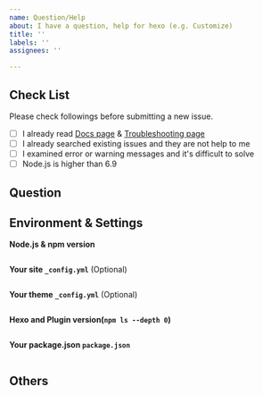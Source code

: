 ```yaml
---
name: Question/Help
about: I have a question, help for hexo (e.g. Customize)
title: ''
labels: ''
assignees: ''

---
```


<!-- NOTE:

If you find that markdown files are not rendered as expected, please go to https://marked.js.org/demo/ to see if it can be reproduced there. If it can be reproduced, please file a bug to https://github.com/markedjs/marked.

If you want help on your bug, please also send us the github repository where your hexo code is stored. If it is not on github, please post it on github, it would greatly help.

-->

## Check List

Please check followings before submitting a new issue.

- [ ] I already read [Docs page](https://hexo.io/docs/) & [Troubleshooting page](https://hexo.io/docs/troubleshooting)
- [ ] I already searched existing issues and they are not help to me
- [ ] I examined error or warning messages and it's difficult to solve
- [ ] Node.js is higher than 6.9

## Question

<!-- Question description -->

## Environment & Settings

**Node.js & npm version**

```
```

**Your site `_config.yml`** (Optional)

```
```

**Your theme `_config.yml`** (Optional)

```
```

**Hexo and Plugin version(`npm ls --depth 0`)**

```
```

**Your package.json `package.json`**

```
```

## Others

<!-- If you have other information. Please write here. -->
